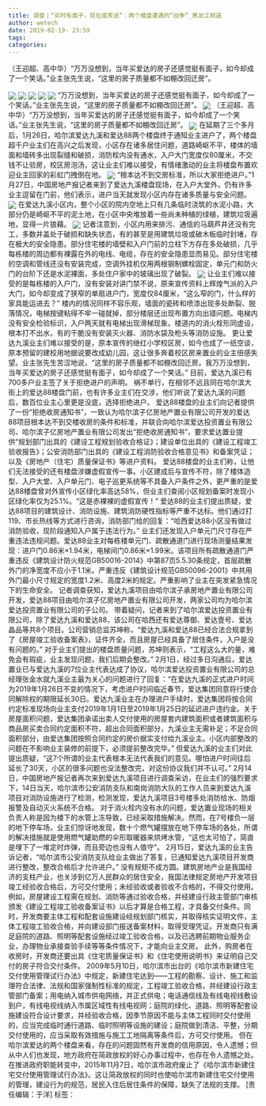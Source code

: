```yaml
---
title: 调查丨“买时有面子，现在成笑话”：两个楼盘遭遇的“战争”_黑龙江频道
author: wetech
date: 2019-02-19- 23:59
tags: 
categories: 
---
```

（王迎超、高中华）“万万没想到，当年买爱达的房子还感觉挺有面子，如今却成了一个笑话。”业主张先生说，“这里的房子质量都不如棚改回迁房”。
<!-- more -->
                
<img align="center" border="0" src="http://p2.ifengimg.com/a/2019_08/93d4998e66d443c_size67_w556_h738.jpg" />
                
<img align="center" border="0" src="http://p3.ifengimg.com/a/2019_08/b0f5718de53f291_size385_w546_h406.png" />
            
<img align="center" border="0" src="http://p1.ifengimg.com/a/2019_08/91b174b4d7fbcea_size381_w548_h408.png" />
<img align="center" border="0" src="http://p0.ifengimg.com/a/2019_08/544922db76da2fb_size362_w546_h401.png" />
<img align="center" border="0" src="http://p0.ifengimg.com/a/2019_08/e9fe8305803f262_size412_w549_h362.png" />
“万万没想到，当年买爱达的房子还感觉挺有面子，如今却成了一个笑话。”业主张先生说，“这里的房子质量都不如棚改回迁房”。
<img align="center" border="0" src="http://p2.ifengimg.com/a/2019_08/bf34ac0b220b9d7_size237_w544_h360.png" />
（王迎超、高中华）“万万没想到，当年买爱达的房子还感觉挺有面子，如今却成了一个笑话。”业主张先生说，“这里的房子质量都不如棚改回迁房”。
<img align="center" border="0" src="http://p1.ifengimg.com/a/2019_08/aa92ed26d03b6d1_size211_w552_h409.png" />
在延期了三个多月后，1月26日，哈尔滨爱达九溪和爱达88两个楼盘终于通知业主进户了，两个楼盘超千户业主们在高兴之后发现，小区存在诸多居住问题，道路崎岖不平，楼体的墙面和墙砖多出现裂缝和破损，消防栓内没有通水，入户大门宽度仅80厘米，不交钱不让验房，校区房泡汤，这让业主们难以接受，有情绪激动的业主将楼盘布置欢迎业主回家的彩虹门拽倒在地。
<img align="center" border="0" src="http://p0.ifengimg.com/a/2019_08/38d7a91da10f7f2_size350_w551_h407.png" />
“根本达不到交房标准，所以大家拒绝进户。”1月27日，中国房地产报记者来到了爱达九溪楼盘现场，在入户大堂外，仍有许多业主逗留在门前，他们表示，进户当天就发现小区内存在诸多质量与安全问题。
<img align="center" border="0" src="http://p2.ifengimg.com/a/2019_08/e0f626316dbedca_size796_w555_h621.png" />
在爱达九溪小区内，整个小区的院内空地上只有几条临时浇筑的水泥小路，大部分仍是崎岖不平的泥土地，在小区中央堆放着一些尚未种植的绿植，建筑垃圾遍地，显得一片狼藉。
<img align="center" border="0" src="http://p0.ifengimg.com/a/2019_08/8edde5853399510_size263_w546_h408.png" />
记者注意到，小区内用来排污、通信的马葫芦井还没有完工，多数井盖处于破损和缺失状态，有的甚至是用建筑垃圾或破木板临时封堵，存在极大的安全隐患。部分住宅楼的墙壁和入户门前的立柱下方存在多处破损，几乎每栋楼的周边都有裸露在外的电线、电缆，存在的安全隐患显而易见。部分住宅楼的空调和管线还没有安装完成，空调外挂机仅用两根钢制螺栓固定，单元门和防火门的台阶下还是水泥裸面，多处住户家中的玻璃出现了破裂。
<img align="center" border="0" src="http://p2.ifengimg.com/a/2016/0810/204c433878d5cf9size1_w16_h16.png" />
让业主们难以接受的是每栋楼的入户门，没有安装对讲门禁不说，原来宣传资料上辉煌气派的入户大门，如今却变成了狭窄的单扇进户门，宽度仅84厘米，“这么窄的门，什么样的家具能运进去？”
楼内的情况同样不容乐观，墙面的瓷砖和喷漆出现多处断裂、脱落情况，电梯按键粘得不牢一碰就掉，部分楼层还出现布置方向出错问题。电梯内没有安全检验标识，入户两天就有电梯出现滑梯现象。楼道内的消火栓形同虚设，根本打不出水，有的干脆没有安装灭火器、消防水袋及枪头等消防设施。
更让爱达九溪业主们难以接受的是，原本宣传的继红小学校区房，如今也成了一纸空谈，原本预留的建校用地据说要改成幼儿园，这让很多奔着校区房来置业的业主倍感失望。业主张先生苦涩地说，“这里的房子质量都不如棚改回迁房。我万万没想到，当年买爱达的房子还感觉挺有面子，如今却成了一个笑话。”
目前，爱达九溪已有700多户业主签了关于拒绝进户的声明。
祸不单行，在相邻不远且同在哈尔滨大街上的爱达88楼盘门前，也有许多业主们在交涉，他们听说了爱达九溪的问题后，数百位业主心里更是没底，选择拒绝进户。
爱达88楼盘的业主们向记者提供了一份“拒绝收房通知书”，一致认为哈尔滨子亿房地产置业有限公司开发的爱达88项目根本达不到交楼收房的条件和标准，并联合向哈尔滨爱达投资置业有限公司、哈尔滨子亿房地产置业有限公司发出“拒绝收房通知书”，要求爱达置业提供“规划部门出具的《建设工程规划验收合格证》；建设单位出具的《建设工程竣工验收报告》；公安消防部门出具的《建设工程消防验收合格意见书》和备案凭证；以及《房地产（住宅）质量保证书》等进户资料。
爱达88楼盘的业主们称，让他们无法接受的还有楼盘涉嫌虚假宣传一事。小区建成后与宣传不符，除了楼体造型、入户大堂、入户单元门、电子巡更系统等不具备入户条件之外，更严重的是爱达88楼盘曾对外宣传小区绿化率高达58%，但业主们查阅小区规划备案时发现小区绿化率仅为25.1%。“这是赤裸裸的虚假宣传！”
爱达88的业主们提出质疑，爱达88项目的建筑设计、消防设施、建筑消防硬性指标等严重不达标。他们通过打119、市长热线等方式进行咨询，消防部门给的回复：“哈西爱达88小区没有做过消防验收，现阶段通知入户属于违法行为。”
业主们还发现入户单元门尺寸存在严重违法违规问题。爱达88业主对每栋楼单元门、疏散通道门进行现场测量结果发现：进户门0.86米×1.94米，电梯间门0.86米×1.99米。该项目所有疏散通道门严重违反《建筑设计防火规范GB50016-2014》中第87页5.5.30条规定，首层疏散外门的净宽度不应小于1.1米。严重违反《建筑设计规范GB50096-2001》中共用外门最小尺寸规定的宽度1.2米、高度2米的规定。严重影响了业主在突发紧急情况下的生命安全。
记者调查获知，爱达九溪项目由哈尔滨子承房地产置业有限公司开发，爱达88项目由哈尔滨子亿房地产置业有限公司开发，两家公司均为哈尔滨爱达投资置业有限公司的子公司。
带着疑问，记者来到了哈尔滨爱达投资置业有限公司，除了爱达九溪和爱达88，该公司在哈西还有爱达尊御、爱达壹号、爱达晶品等共8个项目。公司营销总监苏坤称，“爱达九溪和爱达88已经合法合规拿到了《房屋竣工验收备案表》，证件齐全，而且房屋已经具备了居住条件，入户是没有问题的。”
对于业主们提出的楼盘质量问题，苏坤则表示，“工程这么大的量，难免会有瑕疵，业主发现问题，我们后期会整改。”
2月1日，经过多日沟通后，爱达置业已与爱达九溪的7位业主代表达成了协议，哈尔滨爱达投资置业有限公司的总经理张金水就九溪业主最为关心的问题进行了回复：“在爱达九溪的正式进户时间为2019年1月26日不变的情况下，考虑进户时间临近春节，爱达集团同意将行使合同解除权的期限延长30日。爱达九溪业主在办理进户手续时，爱达集团将按合同约定标准现场向业主支付2019年1月1日至2019年1月25日的延迟进户违约金。关于房屋面积问题，爱达集团承诺出卖人交付使用的房屋套内建筑面积或者建筑面积与商品房买卖合同约定面积不符，超出合同面积部分，九溪业主无需补足；不足合同面积部分，由爱达集团按照合同约定的房价据实支付给九溪业主。小区内部整改的问题在不影响业主装修的前提下，必须提前整改完毕。”
但爱达九溪的业主们对此提出质疑，“这7个所谓的业主代表根本无法代表我们的意见。哪怕进户时间往后延长了30天，小区的很多问题也没法整改完，对这份协议我们并不认可。”
2月14日，中国房地产报记者再次来到爱达九溪项目进行调查采访，在业主们的强烈要求下，14日当天，哈尔滨市公安消防支队和南岗消防大队的工作人员来到爱达九溪项目对消防设施进行了检测，检测发现，爱达九溪项目3号楼多处消防给水、防烟报警及自动灭火系统不合格。
对于消火栓内没有水的问题，爱达置业现场的相关负责人称是因为楼下的水管上冻导致，已经采取措施解决。然而，在7号楼负一层的地下停车场，业主们惊讶地发现，数十个燃气罐摆放在地下停车场的各处，所谓的解决措施就是使用燃气罐助燃的伞形取暖器来烘烤水管，“这也太可怕了，简直是埋下了一堆定时炸弹，而且旁边也没有人值守”。
2月15日，爱达九溪的业主告诉记者，“哈尔滨市公安消防支队给业主做出了答复，已通知爱达九溪项目开发商进行整改，整改合格后才允许进户。”
没有规矩不成方圆。建筑房地产业是我国经济的支柱产业，也关涉到亿万人民群众的居住安全，我国法律规定房地产开发项目竣工经验收合格后，方可交付使用；未经验收或者验收不合格的，不得交付使用。
例如，房屋建设工程需在规划、消防等通过验收合格，并经建设行政主管部门审核颁发《建设工程竣工验收备案证书》以后才算是合格工程，才具备交付条件。同时，开发商要主体工程和配套设施建设经规划部门核实，并取得核实证明文件，主体工程竣工验收合格，并向建设部门报送备案材料，取得受理凭证。开发商只有满足庭院的道路、照明等配套设施经过竣工验收合格，以及已选聘前期物业服务企业，办理物业承接查验手续等等条件情况下，才能向业主交房。
此外，购房者在收房时，开发商还要出具《住宅质量保证书》和《住宅使用说明书》来证明自己交付的房子符合交付条件。
2009年5月10日，哈尔滨市出台的《哈尔滨市新建住宅交付使用管理试行办法》中规定，新建住宅达到——工程的勘察、设计、施工和监理符合法律、法规和国家强制性标准的规定，工程竣工验收合格，并经建设行政主管部门备案；用电纳入城市供电网络，并正式供电；电话通信线及有线电视线敷设到户，有线电视线纳入市属区域性有线电视网；庭院的绿化、道路、照明等配套设施建设符合设计要求，并经验收合格，因季节原因不能与主体工程同时交付使用的，应当完成临时通行道路、临时照明等设施的建设；庭院做到清洁、平整，分期交付使用的，应当采取有效措施与施工工地隔离等条件后，方可交付使用。
但在哈尔滨爱达的两个楼盘来看，存在的问题固然有开发商的信用原因，令人遗憾；但从中人们也发现，地方政府在简政放权的好心办事过程中，也存在令人遗憾之处。在推进政府职能转变中，2015年11月7日，哈尔滨市政府废止了《哈尔滨市新建住宅交付使用管理试行办法》。这让简政放权的同时也使哈尔滨市新建住宅交付使用的管理，建设行为的规范，居民入住后居住条件的保障，缺失了法规的支撑。
[责任编辑：于洋]
标签：
 
 
 
             
